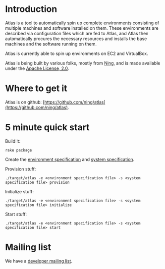 # Introduction

Atlas is a tool to automatically spin up complete environments consisting of multiple machines
and software installed on them. These environments are described via configuration files which
are fed to Atlas, and Atlas then automatically procures the necessary resources and installs
the base machines and the software running on them.

Atlas is currently able to spin up environments on EC2 and VirtualBox.

Atlas is being built by various folks, mostly from [Ning](http://www.ning.com), and is made available under the [Apache License, 2.0](http://www.apache.org/licenses/LICENSE-2.0.txt).

# Where to get it

Atlas is on github: [https://github.com/ning/atlas](https://github.com/ning/atlas).

# 5 minute quick start

Build it:

    rake package

Create the [environment specification](#environment-specification) and
[system specification](#system-specification).

Provision stuff:

    ./target/atlas -e <environment specification file> -s <system specification file> provision

Initialize stuff:

    ./target/atlas -e <environment specification file> -s <system specification file> initialize

Start stuff:

    ./target/atlas -e <environment specification file> -s <system specification file> start

# Mailing list

We have a [developer mailing list](http://groups.google.com/group/atlas-dev).


